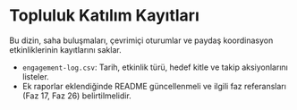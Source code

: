 # Topluluk Katılım Kayıtları

Bu dizin, saha buluşmaları, çevrimiçi oturumlar ve paydaş koordinasyon etkinliklerinin kayıtlarını saklar.

- `engagement-log.csv`: Tarih, etkinlik türü, hedef kitle ve takip aksiyonlarını listeler.
- Ek raporlar eklendiğinde README güncellenmeli ve ilgili faz referansları (Faz 17, Faz 26) belirtilmelidir.
